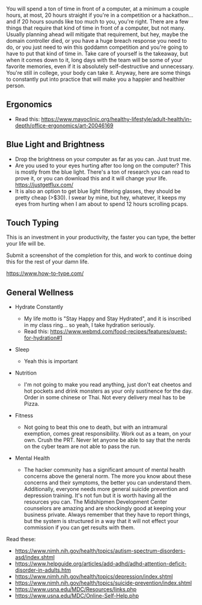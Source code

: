 You will spend a ton of time in front of a computer, at a minimum a couple hours, at most, 20 hours straight if you're in a competition or a hackathon... and if 20 hours sounds like too much to you, you're right. There are a few things that require that kind of time in front of a computer, but not many. Usually planning ahead will mitigate that requirement, but hey, maybe the domain controller died, or you have a huge breach response you need to do, or you just need to win this goddamn competition and you're going to have to put that kind of time in. Take care of yourself is the takeaway, but when it comes down to it, long days with the team will be some of your favorite memories, even if it is absolutely self-destructive and unnecessary. You're still in college, your body can take it. Anyway, here are some things to constantly put into practice that will make you a happier and healthier person.

## Ergonomics
* Read this: https://www.mayoclinic.org/healthy-lifestyle/adult-health/in-depth/office-ergonomics/art-20046169

## Blue Light and Brightness
* Drop the brightness on your computer as far as you can. Just trust me.
* Are you used to your eyes hurting after too long on the computer? This is mostly from the blue light. There's a ton of research you can read to prove it, or you can download this and it will change your life. https://justgetflux.com/ 
* It is also an option to get blue light filtering glasses, they should be pretty cheap (>$30). I swear by mine, but hey, whatever, it keeps my eyes from hurting when I am about to spend 12 hours scrolling pcaps.


   

   
## Touch Typing
  This is an investment in your productivity, the faster you can type, the better your life will be. 

Submit a screenshot of the completion for this, and work to continue doing this for the rest of your damn life.

https://www.how-to-type.com/
   
## General Wellness

* Hydrate Constantly
   * My life motto is "Stay Happy and Stay Hydrated", and it is inscribed in my class ring... so yeah, I take hydration seriously. 
   * Read this: https://www.webmd.com/food-recipes/features/quest-for-hydration#1
* Sleep
   * Yeah this is important
* Nutrition
   * I'm not going to make you read anything, just don't eat cheetos and hot pockets and drink monsters as your only sustinence for the day. Order in some chinese or Thai. Not every delivery meal has to be Pizza. 
   
* Fitness
   * Not going to beat this one to death, but with an intramural exemption, comes great responsibility. Work out as a team, on your own. Crush the PRT. Never let anyone be able to say that the nerds on the cyber team are not able to pass the run. 
   
* Mental Health
   * The hacker community has a significant amount of mental health concerns above the general norm. The more you know about these concerns and their symptoms, the better you can understand them. Additionally, everyone needs more general suicide prevention and depression training. It's not fun but it is worth having all the resources you can. The Midshipmen Development Center counselors are amazing and are shockingly good at keeping your business private. Always remember that they have to report things, but the system is structured in a way that it will not effect your commission if you can get results with them. 
   
Read these: 
* https://www.nimh.nih.gov/health/topics/autism-spectrum-disorders-asd/index.shtml
* https://www.helpguide.org/articles/add-adhd/adhd-attention-deficit-disorder-in-adults.htm
* https://www.nimh.nih.gov/health/topics/depression/index.shtml
* https://www.nimh.nih.gov/health/topics/suicide-prevention/index.shtml
* https://www.usna.edu/MDC/Resources/links.php
* https://www.usna.edu/MDC/Online-Self-Help.php
  
